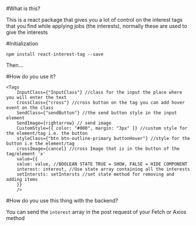 #What is this?

This is a react package that gives you a lot of control on the interest tags that you find while applying jobs (the interests),
normally these are used to give the interests

#Initialization

`npm install react-interest-tag --save`

Then...

#How do you use it?

```
<Tags 
    InputClass={"InputClass"} //class for the input the place where you will enter the text 
    CrossClass={"cross"} //cross button on the tag you can add hover event on the class 
    SendClass={"sendButton"} //the send button style in the input element 
    SendImage={rightarrow} // send image 
    CustomStyle={{ color: "#000", margin: "3px" }} //custom style for the element/tag i.e. the button 
    styleClass={"btn btn-outline-primary buttonHover"} //style for the button i.e the element/tag 
    crossImage={cancel} //cross Image that is in the button of the tag/element 'x' 
    value={{ 
    value: value, //BOOLEAN STATE TRUE = SHOW, FALSE = HIDE COMPONENT 
    interest: interest, //Use state array containing all the interests 
    setIntersts: setIntersts //set state method for removing and adding items 
    }} 
    />

```
#How do you use this thing with the backend?

You can send the `interest` array in the post request of your Fetch or Axios method

